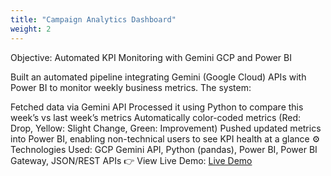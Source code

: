 ```yaml
---
title: "Campaign Analytics Dashboard"
weight: 2
---
```

Objective: Automated KPI Monitoring with Gemini GCP and Power BI

Built an automated pipeline integrating Gemini (Google Cloud) APIs with Power BI to monitor weekly business metrics. The system:

Fetched data via Gemini API
Processed it using Python to compare this week’s vs last week’s metrics
Automatically color-coded metrics (Red: Drop, Yellow: Slight Change, Green: Improvement)
Pushed updated metrics into Power BI, enabling non-technical users to see KPI health at a glance ⚙ Technologies Used: GCP Gemini API, Python (pandas), Power BI, Power BI Gateway, JSON/REST APIs
👉 View Live Demo: [Live Demo](https://campaign-analytics.streamlit.app/)
